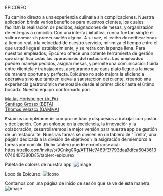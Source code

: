 EPICÚREO<br>

Tu camino directo a una experiencia culinaria sin complicaciones. 
Nuestra aplicación brinda varios beneficios para nuestros clientes, los cuales facilitan la realización de pedidos, asignaciones de mesas, y organización de entregas a domicilio. Con una interfaz intuitiva, nunca fue tan simple el salir a comer sin preocupación alguna. A su vez, el recibo de notificaciones a tiempo real, y la velocidad de nuestro servicio, minimiza el tiempo entre el que usted llega al establecimiento, y se retira con la panza llena.
Para nuestros empleados, Epicúreo ofrece una potente herramienta de gestión que simplifica todas las operaciones del restaurante. Los empleados pueden manejar pedidos, asignar mesas, y permite una comunicación fluida entre clientela y trabajadores, asegurando que cada plato llegue a la mesa de manera oportuna y perfecta.
Epicúreo no solo mejora la eficiencia operativa sino que también eleva la satisfacción del cliente, creando una experiencia gastronómica memorable desde el primer click hasta el último bocado.
Nuestro equipo, conformado por:

[Matías Horisberger (ALFA)](https://www.github.com/matigthb)<br>
[Santiago Grosso (BETA)](https://www.github.com/SantiagoGrosso)<br>
[Thomas Velazco (GAMMA)](https://www.github.com/Ondercraw)<br> 

Estamos completamente comprometidos y dispuestos a trabajar con pasión y dedicación. Con un enfoque en la excelencia, la innovación y la colaboración, desarrollaremos la mejor versión para nuestra app de gestión de un restaurante.
Nuestras tareas se dividen en un tablero de "Trello", una página dedicada a la división de objetivos y la asignación de miembros a tareas por cumplir. Dicho tablero puede encontrarse acá: https://trello.com/invite/b/9CnkgGRg/ATTI4c7469f37793daa9dfca60436130746407380D85/tablero-epicureo

Paleta de colores de nuestra app:
![image](https://github.com/matigthb/Epicureo_2024/assets/98900532/aee12d70-b177-47df-a7fa-045cb8473ad2)

Logo de Epicúreo:
![Icono](https://github.com/matigthb/Epicureo_2024/assets/98900532/b2cbc8cf-78c3-47e4-9811-4e78d8bd0070)

Contamos con una página de inicio de sesión que se ve de esta manera:<br>
![image](https://github.com/matigthb/Epicureo_2024/assets/98900532/8b9e2d80-2e6a-41d7-af3f-3a984ef6d930)
